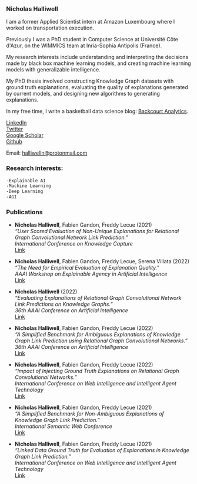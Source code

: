 ### Nicholas Halliwell

I am a former Applied Scientist intern at Amazon Luxembourg where I worked on transportation execution.

Previously I was a PhD student in Computer Science at Université Côte d'Azur, on the WIMMICS team at Inria-Sophia Antipolis (France).

My research interests include understanding and interpreting the decisions made by black box machine learning models, and creating machine learning models with generalizable intelligence. 

My PhD thesis involved constructing Knowledge Graph datasets with ground truth explanations, evaluating the quality of explanations generated by current models, and designing new algorithms to generating explanations.

In my free time, I write a basketball data science blog: [Backcourt Analytics](https://backcourtanalytics.substack.com/profile/posts). 

[LinkedIn](https://www.linkedin.com/in/nicholas-halliwell-phd-086324100)  
[Twitter](https://twitter.com/halliwelln06)  
[Google Scholar](https://scholar.google.com/citations?user=TM1ZL9IAAAAJ&hl=en&oi=ao)  
[Github](https://github.com/halliwelln)  


Email: [halliwelln@protonmail.com](halliwelln@protonmail.com)

### Research interests:

```markdown
-Explainable AI
-Machine Learning
-Deep Learning
-AGI
```

### Publications

- **Nicholas Halliwell**, Fabien Gandon, Freddy Lecue (2021)  
  *“User Scored Evaluation of Non-Unique Explanations for Relational Graph Convolutional Network Link Prediction.”*  
  *International Conference on Knowledge Capture*  
  [Link](https://hal.archives-ouvertes.fr/hal-03402766)

- **Nicholas Halliwell**, Fabien Gandon, Freddy Lecue, Serena Villata (2022)  
  *“The Need for Empirical Evaluation of Explanation Quality.”*  
  *AAAI Workshop on Explainable Agency in Artificial Intelligence*  
  [Link](https://hal.archives-ouvertes.fr/hal-03591012)

- **Nicholas Halliwell** (2022)  
  *“Evaluating Explanations of Relational Graph Convolutional Network Link Predictions on Knowledge Graphs.”*  
  *36th AAAI Conference on Artificial Intelligence*  
  [Link](https://hal.archives-ouvertes.fr/hal-03454121)

- **Nicholas Halliwell**, Fabien Gandon, Freddy Lecue (2022)  
  *“A Simplified Benchmark for Ambiguous Explanations of Knowledge Graph Link Prediction using Relational Graph Convolutional Networks.”*  
  *36th AAAI Conference on Artificial Intelligence*  
  [Link](https://hal.archives-ouvertes.fr/hal-03434544)
  
- **Nicholas Halliwell**, Fabien Gandon, Freddy Lecue (2022)  
  *“Impact of Injecting Ground Truth Explanations on Relational Graph Convolutional Networks.”*  
  *International Conference on Web Intelligence and Intelligent Agent Technology*  
  [Link](https://hal.archives-ouvertes.fr/hal-03771424)

- **Nicholas Halliwell**, Fabien Gandon, Freddy Lecue (2021)  
  *“A Simplified Benchmark for Non-Ambiguous Explanations of Knowledge Graph Link Prediction.”*  
  *International Semantic Web Conference*  
  [Link](https://hal.archives-ouvertes.fr/hal-03339562)

- **Nicholas Halliwell**, Fabien Gandon, Freddy Lecue (2021)  
  *“Linked Data Ground Truth for Evaluation of Explanations in Knowledge Graph Link Prediction.”*  
  *International Conference on Web Intelligence and Intelligent Agent Technology*  
  [Link](https://hal.archives-ouvertes.fr/hal-03430113)
